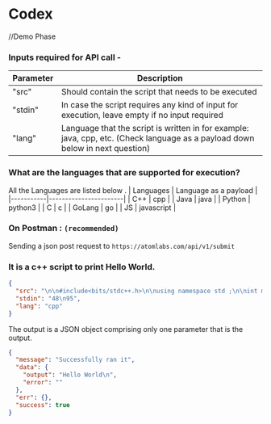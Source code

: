 # Codex
//Demo Phase


### Inputs required for API call -

| Parameter | Description                                                                                                                   |
| --------- | ----------------------------------------------------------------------------------------------------------------------------- |
| "src"     | Should contain the script that needs to be executed                                                                           |
| "stdin"   | In case the script requires any kind of input for execution, leave empty if no input required                                 |
| "lang"    | Language that the script is written in for example: java, cpp, etc. (Check language as a payload down below in next question) |

### What are the languages that are supported for execution?

All the Languages are listed below .
| Languages | Language as a payload |
|-----------|-----------------------|
| C++ | cpp |
| Java | java |
| Python | python3 |
| C | c |
| GoLang | go |
| JS | javascript |

### On Postman : `(recommended)`

Sending a json post request to `https://atomlabs.com/api/v1/submit`

### It is a c++ script to print Hello World.

```json
{
  "src": "\n\n#include<bits/stdc++.h>\n\nusing namespace std ;\n\nint main()\n{  cout << \"Hello World \"<< endl ;}",
  "stdin": "48\n95",
  "lang": "cpp"
}
```

The output is a JSON object comprising only one parameter that is the output.

```json
{
  "message": "Successfully ran it",
  "data": {
    "output": "Hello World\n",
    "error": ""
  },
  "err": {},
  "success": true
}
```

<br>
<br>
